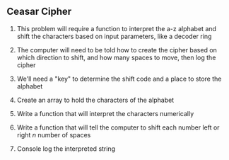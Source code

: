 ## Ceasar Cipher

1. This problem will require a function to interpret the a-z alphabet and shift the characters based on input parameters, like a decoder ring

1. The computer will need to be told how to create the cipher based on which direction to shift, and how many spaces to move, then log the cipher

1. We'll need a "key" to determine the shift code and a place to store the alphabet

1. Create an array to hold the characters of the alphabet

1. Write a function that will interpret the characters numerically

1. Write a function that will tell the computer to shift each number left or right *n* number of spaces

1. Console log the interpreted string
